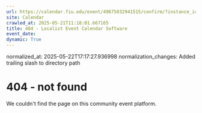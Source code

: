 ```yaml
---
url: https://calendar.fiu.edu/event/49675032941515/confirm/?instance_id=49675032943564&return=https%3A%2F%2Fcalendar.fiu.edu%2Fcalendar%3Fevent_types%255B%255D%3D127584
site: Calendar
crawled_at: 2025-05-21T11:18:01.667165
title: 404 - Localist Event Calendar Software
event_date: 
dynamic: True
---
```

normalized_at: 2025-05-22T17:17:27.936998
normalization_changes: Added trailing slash to directory path

# 404 - not found
We couldn't find the page on this community event platform.
